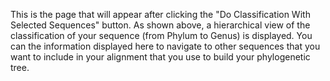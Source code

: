 This is the page that will appear after clicking the "Do Classification With Selected Sequences" button. As shown above, a hierarchical view of the classification of your sequence (from Phylum to Genus) is displayed. You can the information displayed here to navigate to other sequences that you want to include in your alignment that you use to build your phylogenetic tree.